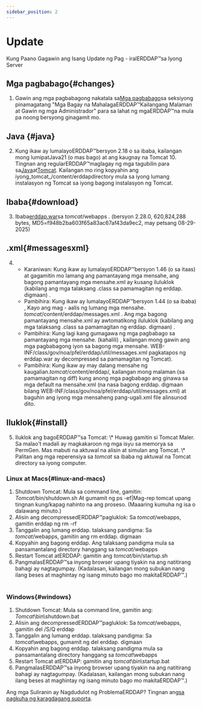 ```yaml
---
sidebar_position: 2
---
```

# Update
Kung Paano Gagawin ang Isang Update ng Pag - iralERDDAP™sa Iyong Server

## Mga pagbabago{#changes} 
1. Gawin ang mga pagbabagong nakatala sa[Mga pagbabago](/changes)sa seksiyong pinamagatang "Mga Bagay na MahalagaERDDAP™Kailangang Malaman at Gawin ng mga Administrador" para sa lahat ng mgaERDDAP™na mula pa noong bersyong ginagamit mo.
     
## Java {#java} 
2. Kung ikaw ay lumalayoERDDAP™bersyon 2.18 o sa ibaba, kailangan mong lumipatJava21 (o mas bago) at ang kaugnay na Tomcat 10. Tingnan ang regularERDDAP™maglagay ng mga tagubilin para sa[Java](/docs/server-admin/deploy-install#java)at[Tomcat](/docs/server-admin/deploy-install#tomcat). Kailangan mo ring kopyahin ang iyong_tomcat_/content/erddapdirectory mula sa iyong lumang instalasyon ng Tomcat sa iyong bagong instalasyon ng Tomcat.

## Ibaba{#download} 
3. Ibaba[erddap.war](https://github.com/ERDDAP/erddap/releases/download/v2.28.0/erddap.war)sa _tomcat_/webapps .
     (bersyon 2.28.0, 620,824,288 bytes, MD5=f948b2ba603f65a83ac67af43da9ec2, may petsang 08-29-2025) 
     
## .xml{#messagesxml} 
4. 
    * Karaniwan: Kung ikaw ay lumalayoERDDAP™bersyon 1.46 (o sa itaas) at gagamitin mo lamang ang pamantayang mga mensahe, ang bagong pamantayang mga mensahe.xml ay kusang iluluklok (kabilang ang mga talaksang .class sa pamamagitan ng erddap. digmaan) .
         
    * Pambihira: Kung ikaw ay lumalayoERDDAP™bersyon 1.44 (o sa ibaba) ,
Kayo ang mag - aalis ng lumang mga mensahe.
        _tomcat_/content/erddap/messages.xml .
Ang mga bagong pamantayang mensahe.xml ay awtomatikong iluluklok (kabilang ang mga talaksang .class sa pamamagitan ng erddap. digmaan) .
         
    * Pambihira: Kung lagi kang gumagawa ng mga pagbabago sa pamantayang mga mensahe. (kahalili) ,
kailangan mong gawin ang mga pagbabagong iyon sa bagong mga mensahe.
WEB-INF/class/gov/noa/pfel/erddap/util/messages.xml pagkatapos ng erddap.war ay decompressed sa pamamagitan ng Tomcat).
         
    * Pambihira: Kung ikaw ay may dalang mensahe ng kaugalian._tomcat_/content/erddap/,
kailangan mong malaman (sa pamamagitan ng diff) kung anong mga pagbabago ang ginawa sa mga default na mensahe.xml (na nasa bagong erddap. digmaan bilang
WEB-INF/class/gov/noa/pfel/erddap/util/messages.xml) at baguhin ang iyong mga mensaheng pang-ugali.xml file alinsunod dito.
         
## Iluklok{#install} 
5. Iluklok ang bagoERDDAP™sa Tomcat:
\\* Huwag gamitin si Tomcat Maler. Sa malao't madali ay magkakaroon ng mga isyu sa memorya sa PermGen. Mas mabuti na aktuwal na alisin at simulan ang Tomcat.
\\* Palitan ang mga reperensiya sa _tomcat_ sa ibaba ng aktuwal na Tomcat directory sa iyong computer.
     
### Linux at Macs{#linux-and-macs} 
1. Shutdown Tomcat: Mula sa command line, gamitin: _Tomcat_/bin/shutdown.sh
At gumamit ng ps -ef|Mag-rep tomcat upang tingnan kung/kapag nahinto na ang proseso. (Maaaring kumuha ng isa o dalawang minuto.) 
2. Alisin ang decompressedERDDAP™pagluklok: Sa _tomcat_/webapps, gamitin
erddap ng rm -rf
3. Tanggalin ang lumang erddap. talaksang pandigma: Sa _tomcat_/webapps, gamitin ang rm erddap. digmaan
4. Kopyahin ang bagong erddap. Ang talaksang pandigma mula sa pansamantalang directory hanggang sa _tomcat_/webapps
5. Restart Tomcat atERDDAP: gamitin ang _tomcat_/bin/startup.sh
6. PangmalasERDDAP™sa inyong browser upang tiyakin na ang natitirang bahagi ay nagtagumpay.
     (Kadalasan, kailangan mong subukan nang ilang beses at maghintay ng isang minuto bago mo makitaERDDAP™.)   
             
### Windows{#windows} 
1. Shutdown Tomcat: Mula sa command line, gamitin ang: _Tomcat_\bin\\shutdown.bat
2. Alisin ang decompressedERDDAP™pagluklok: Sa _tomcat_/webapps, gamitin
del /S/Q erddap
3. Tanggalin ang lumang erddap. talaksang pandigma: Sa _tomcat_\\webapps, gumamit ng del erddap. digmaan
4. Kopyahin ang bagong erddap. talaksang pandigma mula sa pansamantalang directory hanggang sa _tomcat_\\webapps
5. Restart Tomcat atERDDAP: gamitin ang _tomcat_\bin\\startup.bat
6. PangmalasERDDAP™sa inyong browser upang tiyakin na ang natitirang bahagi ay nagtagumpay.
     (Kadalasan, kailangan mong subukan nang ilang beses at maghintay ng isang minuto bago mo makitaERDDAP™.) 

Ang mga Suliranin ay Nagdudulot ng ProblemaERDDAP? Tingnan ang[sa pagkuha ng karagdagang suporta](/docs/intro#support).
